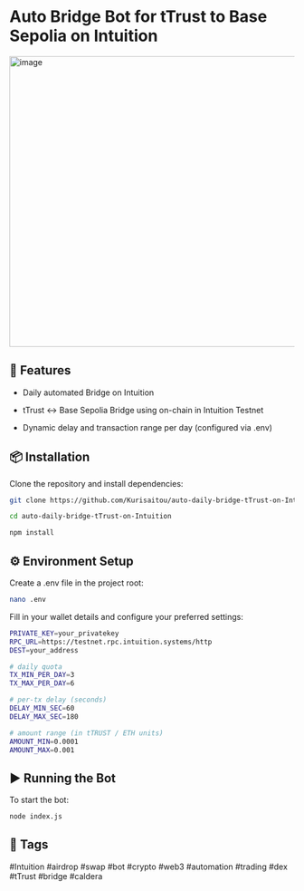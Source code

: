 # Auto Bridge Bot for tTrust to Base Sepolia on Intuition

<img width="1705" height="513" alt="image" src="https://github.com/user-attachments/assets/584b70a4-ab9c-40e0-9381-e3641c1eb00b" />

## 🚀 Features
- Daily automated Bridge on Intuition

- tTrust ↔ Base Sepolia Bridge using on-chain in Intuition Testnet

- Dynamic delay and transaction range per day (configured via .env)

## 📦 Installation
Clone the repository and install dependencies:

```bash
git clone https://github.com/Kurisaitou/auto-daily-bridge-tTrust-on-Intuition.git
```
```bash
cd auto-daily-bridge-tTrust-on-Intuition
```
```bash
npm install
```

## ⚙️ Environment Setup
Create a .env file in the project root:
```bash
nano .env
```
Fill in your wallet details and configure your preferred settings:
```bash
PRIVATE_KEY=your_privatekey
RPC_URL=https://testnet.rpc.intuition.systems/http
DEST=your_address

# daily quota
TX_MIN_PER_DAY=3
TX_MAX_PER_DAY=6

# per-tx delay (seconds)
DELAY_MIN_SEC=60
DELAY_MAX_SEC=180

# amount range (in tTRUST / ETH units)
AMOUNT_MIN=0.0001
AMOUNT_MAX=0.001
```

## ▶️ Running the Bot
To start the bot:
```bash
node index.js
```

## 🔖 Tags
#Intuition #airdrop #swap #bot #crypto #web3 #automation #trading #dex #tTrust #bridge #caldera
